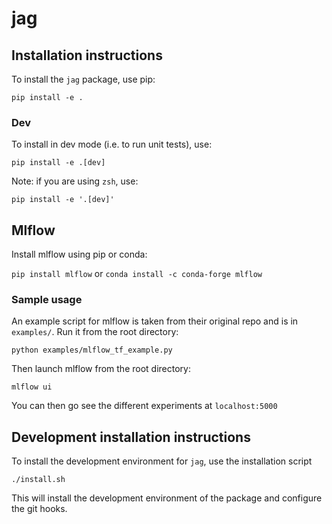 # jag

## Installation instructions

To install the `jag` package, use pip:

`pip install -e .`

### Dev

To install in dev mode (i.e. to run unit tests), use:

`pip install -e .[dev]`

Note: if you are using `zsh`, use:

`pip install -e '.[dev]'`

## Mlflow

Install mlflow using pip or conda:

`pip install mlflow` or `conda install -c conda-forge mlflow`

### Sample usage

An example script for mlflow is taken from their original repo and is in `examples/`. Run it from the root directory:

`python examples/mlflow_tf_example.py`

Then launch mlflow from the root directory:

`mlflow ui`

You can then go see the different experiments at `localhost:5000`

## Development installation instructions

To install the development environment for `jag`, use the installation script

`./install.sh`

This will install the development environment of the package and configure the git hooks.
